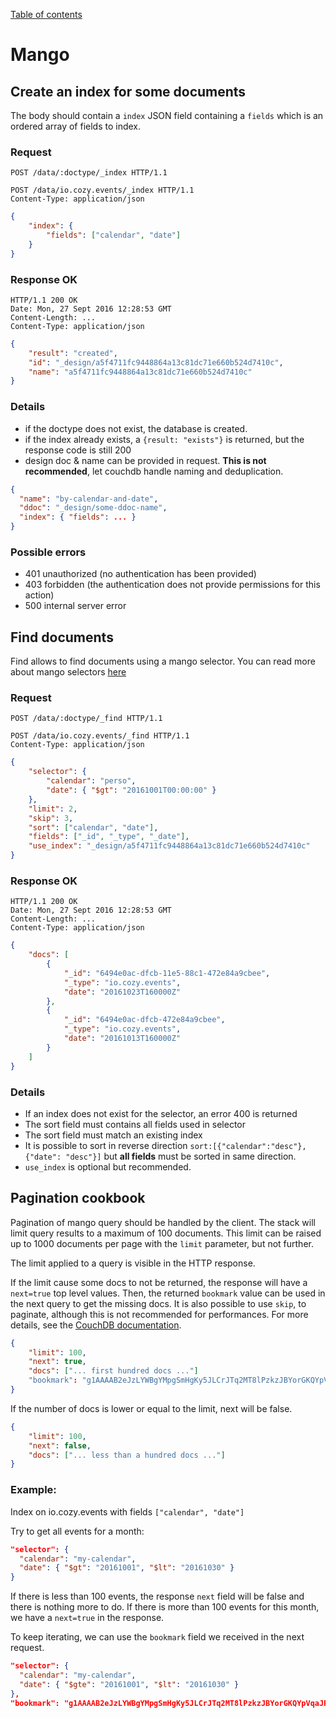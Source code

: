 [Table of contents](README.md#table-of-contents)

# Mango

## Create an index for some documents

The body should contain a `index` JSON field containing a `fields` which is an
ordered array of fields to index.

### Request

```http
POST /data/:doctype/_index HTTP/1.1
```

```http
POST /data/io.cozy.events/_index HTTP/1.1
Content-Type: application/json
```

```json
{
    "index": {
        "fields": ["calendar", "date"]
    }
}
```

### Response OK

```http
HTTP/1.1 200 OK
Date: Mon, 27 Sept 2016 12:28:53 GMT
Content-Length: ...
Content-Type: application/json
```

```json
{
    "result": "created",
    "id": "_design/a5f4711fc9448864a13c81dc71e660b524d7410c",
    "name": "a5f4711fc9448864a13c81dc71e660b524d7410c"
}
```

### Details

-   if the doctype does not exist, the database is created.
-   if the index already exists, a `{result: "exists"}` is returned, but the
    response code is still 200
-   design doc & name can be provided in request. **This is not recommended**,
    let couchdb handle naming and deduplication.

```json
{
  "name": "by-calendar-and-date",
  "ddoc": "_design/some-ddoc-name",
  "index": { "fields": ... }
}
```

### Possible errors

-   401 unauthorized (no authentication has been provided)
-   403 forbidden (the authentication does not provide permissions for this
    action)
-   500 internal server error

## Find documents

Find allows to find documents using a mango selector. You can read more about
mango selectors
[here](http://docs.couchdb.org/en/stable/api/database/find.html#selector-syntax)

### Request

```http
POST /data/:doctype/_find HTTP/1.1
```

```http
POST /data/io.cozy.events/_find HTTP/1.1
Content-Type: application/json
```

```json
{
    "selector": {
        "calendar": "perso",
        "date": { "$gt": "20161001T00:00:00" }
    },
    "limit": 2,
    "skip": 3,
    "sort": ["calendar", "date"],
    "fields": ["_id", "_type", "_date"],
    "use_index": "_design/a5f4711fc9448864a13c81dc71e660b524d7410c"
}
```

### Response OK

```http
HTTP/1.1 200 OK
Date: Mon, 27 Sept 2016 12:28:53 GMT
Content-Length: ...
Content-Type: application/json
```

```json
{
    "docs": [
        {
            "_id": "6494e0ac-dfcb-11e5-88c1-472e84a9cbee",
            "_type": "io.cozy.events",
            "date": "20161023T160000Z"
        },
        {
            "_id": "6494e0ac-dfcb-472e84a9cbee",
            "_type": "io.cozy.events",
            "date": "20161013T160000Z"
        }
    ]
}
```

### Details

-   If an index does not exist for the selector, an error 400 is returned
-   The sort field must contains all fields used in selector
-   The sort field must match an existing index
-   It is possible to sort in reverse direction
    `sort:[{"calendar":"desc"}, {"date": "desc"}]` but **all fields** must be
    sorted in same direction.
-   `use_index` is optional but recommended.

## Pagination cookbook

Pagination of mango query should be handled by the client. The stack will limit
query results to a maximum of 100 documents. This limit can be raised up to
1000 documents per page with the `limit` parameter, but not further.

The limit applied to a query is visible in the HTTP response.

If the limit cause some docs to not be returned, the response will have a
`next=true` top level values. Then, the returned `bookmark` value can be used in
the next query to get the missing docs. It is also possible to use `skip`,
to paginate, although this is not recommended for performances. For more details, see the
[CouchDB documentation](https://docs.couchdb.org/en/latest/api/database/find.html#pagination).

```json
{
    "limit": 100,
    "next": true,
    "docs": ["... first hundred docs ..."]
    "bookmark": "g1AAAAB2eJzLYWBgYMpgSmHgKy5JLCrJTq2MT8lPzkzJBYorGKQYpVqaJRoZm1paWFiapFkamhknGpilJiampZkYJRmC9HHA9OUAdTASpS0rCwAlah76"
}
```

If the number of docs is lower or equal to the limit, next will be false.

```json
{
    "limit": 100,
    "next": false,
    "docs": ["... less than a hundred docs ..."]
}
```


### Example:

Index on io.cozy.events with fields `["calendar", "date"]`

Try to get all events for a month:

```json
"selector": {
  "calendar": "my-calendar",
  "date": { "$gt": "20161001", "$lt": "20161030" }
}
```

If there is less than 100 events, the response `next` field will be false and
there is nothing more to do. If there is more than 100 events for this month, we
have a `next=true` in the response.

To keep iterating, we can use the `bookmark` field we received in the next
request.

```json
"selector": {
  "calendar": "my-calendar",
  "date": { "$gte": "20161001", "$lt": "20161030" }
},
"bookmark": "g1AAAAB2eJzLYWBgYMpgSmHgKy5JLCrJTq2MT8lPzkzJBYorGKQYpVqaJRoZm1paWFiapFkamhknGpilJiampZkYJRmC9HHA9OUAdTASpS0rCwAlah76"
```
